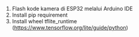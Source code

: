 1. Flash kode kamera di ESP32 melalui Arduino IDE
2. Install pip requirement
3. Install wheel tflite_runtime (https://www.tensorflow.org/lite/guide/python)